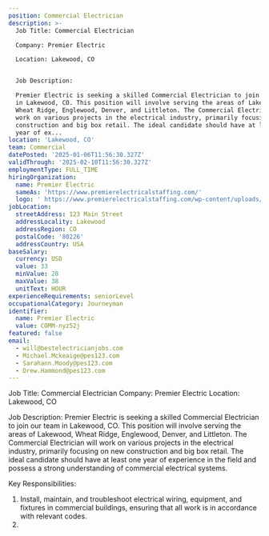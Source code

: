 ```yaml
---
position: Commercial Electrician
description: >-
  Job Title: Commercial Electrician

  Company: Premier Electric

  Location: Lakewood, CO


  Job Description:

  Premier Electric is seeking a skilled Commercial Electrician to join our team
  in Lakewood, CO. This position will involve serving the areas of Lakewood,
  Wheat Ridge, Englewood, Denver, and Littleton. The Commercial Electrician will
  work on various projects in the electrical industry, primarily focusing on new
  construction and big box retail. The ideal candidate should have at least one
  year of ex...
location: 'Lakewood, CO'
team: Commercial
datePosted: '2025-01-06T11:56:30.327Z'
validThrough: '2025-02-10T11:56:30.327Z'
employmentType: FULL_TIME
hiringOrganization:
  name: Premier Electric
  sameAs: 'https://www.premierelectricalstaffing.com/'
  logo: ' https://www.premierelectricalstaffing.com/wp-content/uploads/2020/05/Premier-Electrical-Staffing-logo.png'
jobLocation:
  streetAddress: 123 Main Street
  addressLocality: Lakewood
  addressRegion: CO
  postalCode: '80226'
  addressCountry: USA
baseSalary:
  currency: USD
  value: 33
  minValue: 28
  maxValue: 38
  unitText: HOUR
experienceRequirements: seniorLevel
occupationalCategory: Journeyman
identifier:
  name: Premier Electric
  value: COMM-nyz52j
featured: false
email:
  - will@bestelectricianjobs.com
  - Michael.Mckeaige@pes123.com
  - Sarahann.Moody@pes123.com
  - Drew.Hammond@pes123.com
---
```




Job Title: Commercial Electrician
Company: Premier Electric
Location: Lakewood, CO

Job Description:
Premier Electric is seeking a skilled Commercial Electrician to join our team in Lakewood, CO. This position will involve serving the areas of Lakewood, Wheat Ridge, Englewood, Denver, and Littleton. The Commercial Electrician will work on various projects in the electrical industry, primarily focusing on new construction and big box retail. The ideal candidate should have at least one year of experience in the field and possess a strong understanding of commercial electrical systems.

Key Responsibilities:

1. Install, maintain, and troubleshoot electrical wiring, equipment, and fixtures in commercial buildings, ensuring that all work is in accordance with relevant codes.
2.
